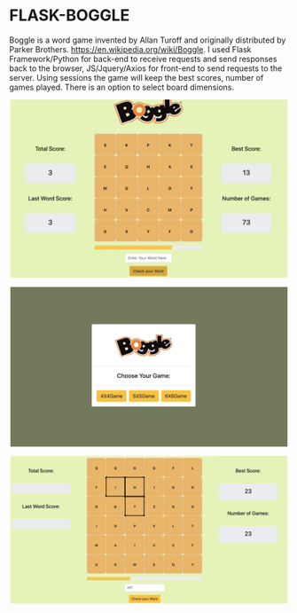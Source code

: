 # FLASK-BOGGLE

Boggle is a word game invented by Allan Turoff and originally distributed by Parker Brothers. 
https://en.wikipedia.org/wiki/Boggle. I used Flask Framework/Python for back-end to receive requests and
send responses back to the browser, JS/Jquery/Axios for front-end to send requests to the server.
Using sessions the game will keep the best scores, number of games played. There is an option to select board dimensions. 

<p align="center">
  <img src="/static/sample.png" width="500" title="hover text">
</p>

<p align="center">
  <img src="/static/sample2.png" width="500" title="hover text">
</p>

<p align="center">
  <img src="/static/sample3.png" width="500" title="hover text">
</p>
